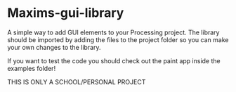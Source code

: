 # Maxims-gui-library

A simple way to add GUI elements to your Processing project.
The library should be imported by adding the files to the project folder so you can make your own changes to the library.

If you want to test the code you should check out the paint app inside the examples folder!

THIS IS ONLY A SCHOOL/PERSONAL PROJECT
